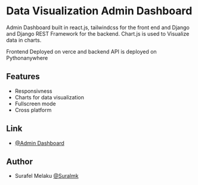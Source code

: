 
# Data Visualization Admin Dashboard

Admin Dashboard  built in react.js, tailwindcss for the front end and Django and Django REST Framework for the backend. Chart.js is used to Visualize data in charts.

Frontend Deployed on verce and backend API is deployed on Pythonanywhere

## Features

- Responsivness
- Charts for data visualization
- Fullscreen mode
- Cross platform

## Link

- [@Admin Dashboard](https://www.github.com/octokatherine)

## Author

- Surafel Melaku [@Suralmk](https://www.github.com/octokatherine)